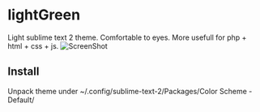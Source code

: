lightGreen
==========

Light sublime text 2 theme. Comfortable to eyes. More usefull for php + html + css + js.
![ScreenShot](https://raw.github.com/dolgopolov/lightGreen/master/lightGreenScreen.png)

Install
-------
Unpack theme under ~/.config/sublime-text-2/Packages/Color Scheme - Default/


